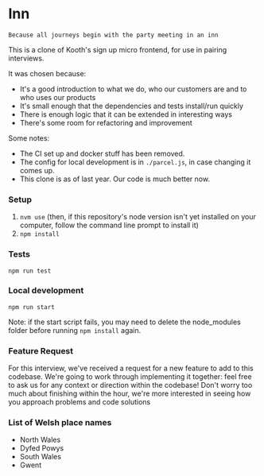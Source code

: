 # Inn

```
Because all journeys begin with the party meeting in an inn
```

This is a clone of Kooth's sign up micro frontend, for use in pairing interviews.

It was chosen because:

- It's a good introduction to what we do, who our customers are and to who uses our products
- It's small enough that the dependencies and tests install/run quickly
- There is enough logic that it can be extended in interesting ways
- There's some room for refactoring and improvement

Some notes:

- The CI set up and docker stuff has been removed.
- The config for local development is in `./parcel.js`, in case changing it comes up.
- This clone is as of last year. Our code is much better now.

### Setup

1. `nvm use` (then, if this repository's node version isn't yet installed on your computer, follow the command line prompt to install it)
2. `npm install`

### Tests

`npm run test`

### Local development

`npm run start`

Note: if the start script fails, you may need to delete the node_modules folder before running `npm install` again.

### Feature Request

For this interview, we've received a request for a new feature to add to this codebase.
We're going to work through implementing it together: feel free to ask us for any context or direction within the codebase!
Don't worry too much about finishing within the hour, we're more interested in seeing how you approach problems and code solutions

### List of Welsh place names

- North Wales
- Dyfed Powys
- South Wales
- Gwent
